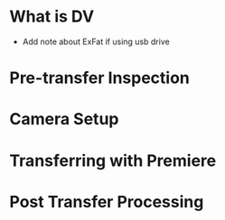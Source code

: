 # What is DV
* Add note about ExFat if using usb drive

# Pre-transfer Inspection

# Camera Setup

# Transferring with Premiere

# Post Transfer Processing
